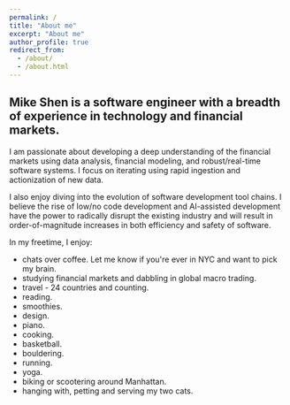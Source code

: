 ```yaml
---
permalink: /
title: "About me"
excerpt: "About me"
author_profile: true
redirect_from:
  - /about/
  - /about.html
---
```


Mike Shen is a software engineer with a breadth of experience in technology and financial markets.
---
I am passionate about developing a deep understanding of the financial markets using data analysis, financial modeling, and robust/real-time software systems. I focus on iterating using rapid ingestion and actionization of new data.

I also enjoy diving into the evolution of software development tool chains. I believe the rise of low/no code development and AI-assisted development have the power to radically disrupt the existing industry and will result in order-of-magnitude increases in both efficiency and safety of software.

In my freetime, I enjoy:
- chats over coffee. Let me know if you're ever in NYC and want to pick my brain.
- studying financial markets and dabbling in global macro trading.
- travel - 24 countries and counting.
- reading.
- smoothies.
- design.
- piano.
- cooking.
- basketball.
- bouldering.
- running.
- yoga.
- biking or scootering around Manhattan.
- hanging with, petting and serving my two cats.
